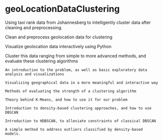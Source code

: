 # geoLocationDataClustering
Using taxi rank data from Johannesberg to intelligently cluster data after cleaning and preprocessing.

Clean and preprocess geolocation data for clustering

Visualize geolocation data interactively using Python

Cluster this data ranging from simple to more advanced methods, and evaluate these clustering algorithms

    An introduction to the problem, as well as basic exploratory data analysis and visualizations

    Visualizing geographical data in a more meaningful and interactive way

    Methods of evaluating the strength of a clustering algorithm

    Theory behind K-Means, and how to use it for our problem

    Introduction to density-based clustering approaches, and how to use DBSCAN

    Introduction to HDBSCAN, to alleviate constraints of classical DBSCAN

    A simple method to address outliers classified by density-based models. 
